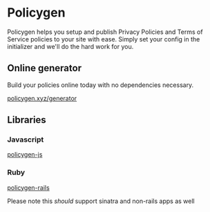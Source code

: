 # Policygen

Policygen helps you setup and publish Privacy Policies and Terms of Service policies to your site with ease. Simply set your config in the initializer and we'll do the hard work for you.

## Online generator

Build your policies online today with no dependencies necessary.

[policygen.xyz/generator](policygen.xyz/generator)

## Libraries

### Javascript

[policygen-js](https://github.com/imothee/policygen-js)

### Ruby

[policygen-rails](https://github.com/imothee/policygen-rails)

Please note this _should_ support sinatra and non-rails apps as well

